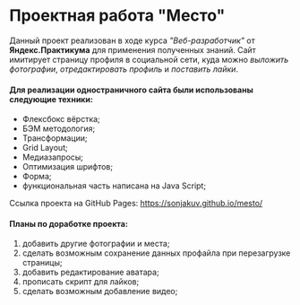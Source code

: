 # **Проектная работа "Место"**

Данный проект реализован в ходе курса _"Веб-разработчик"_ от **Яндекс.Практикума** для применения полученных знаний.
Сайт имитирует страницу профиля в социальной сети, куда можно _выложить фотографии_, _отредактировать профиль_ и _поставить лайки_.

#### Для реализации одностраничного сайта были использованы следующие техники:

- Флексбокс вёрстка;
- БЭМ методология;
- Трансформации;
- Grid Layout;
- Медиазапросы;
- Оптимизация шрифтов;
- Форма;
- функциональная часть написана на Java Script;

Ссылка проекта на GitHub Pages: https://sonjakuv.github.io/mesto/

#### Планы по доработке проекта:

1. добавить другие фотографии и места;
2. сделать возможным сохранение данных профайла при перезагрузке страницы;
3. добавить редактирование аватара;
4. прописать скрипт для лайков;
5. сделать возможным добавление видео;
